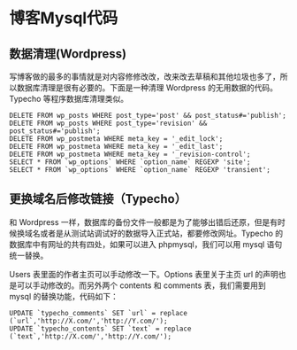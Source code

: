 博客Mysql代码
===

## 数据清理(Wordpress)

写博客做的最多的事情就是对内容修修改改，改来改去草稿和其他垃圾也多了，所以数据库清理是很有必要的。下面是一种清理 Wordpress 的无用数据的代码。Typecho 等程序数据库清理类似。

```
DELETE FROM wp_posts WHERE post_type='post' && post_status#='publish';
DELETE FROM wp_posts WHERE post_type='revision' && post_status#='publish';
DELETE FROM wp_postmeta WHERE meta_key = '_edit_lock';
DELETE FROM wp_postmeta WHERE meta_key = '_edit_last';
DELETE FROM wp_postmeta WHERE meta_key = '_revision-control';
SELECT * FROM `wp_options` WHERE `option_name` REGEXP 'site';
SELECT * FROM `wp_options` WHERE `option_name` REGEXP 'transient';
```

## 更换域名后修改链接（Typecho）

和 Wordpress 一样，数据库的备份文件一般都是为了能够出错后还原，但是有时候换域名或者是从测试站调试好的数据导入正式站，都要修改网址。Typecho 的数据库中有网址的共有四处，如果可以进入 phpmysql，我们可以用 mysql 语句统一替换。

Users 表里面的作者主页可以手动修改一下。Options 表里关于主页 url 的声明也是可以手动修改的。而另外两个 contents 和 comments 表，我们需要用到 mysql 的替换功能，代码如下：

```
UPDATE `typecho_comments` SET `url` = replace (`url`,'http://X.com/','http://Y.com/');
UPDATE `typecho_contents` SET `text` = replace (`text`,'http://X.com/','http://Y.com/');
```